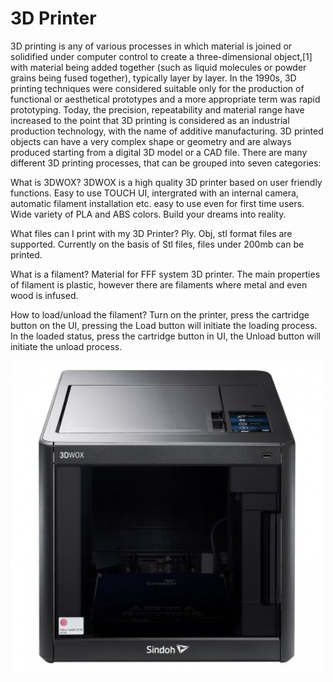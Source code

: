 # 3D Printer
3D printing is any of various processes in which material is joined or solidified under computer control to create a three-dimensional object,[1] with material being added together (such as liquid molecules or powder grains being fused together), typically layer by layer. In the 1990s, 3D printing techniques were considered suitable only for the production of functional or aesthetical prototypes and a more appropriate term was rapid prototyping. Today, the precision, repeatability and material range have increased to the point that 3D printing is considered as an industrial production technology, with the name of additive manufacturing. 3D printed objects can have a very complex shape or geometry and are always produced starting from a digital 3D model or a CAD file. There are many different 3D printing processes, that can be grouped into seven categories:

What is 3DWOX?
3DWOX is a high quality 3D printer based on user friendly functions. Easy to use TOUCH UI, intergrated with an internal camera, automatic filament installation etc. easy to use even for first time users. Wide variety of PLA and ABS colors. Build your dreams into reality.

What files can I print with my 3D Printer?
Ply. Obj, stl format files are supported. Currently on the basis of Stl files, files under 200mb can be printed.

What is a filament?
Material for FFF system 3D printer. The main properties of filament is plastic, however there are filaments where metal and even wood is infused.

How to load/unload the filament?
Turn on the printer, press the cartridge button on the UI, pressing the Load button will initiate the loading process. In the loaded status, press the cartridge button in UI, the Unload button will initiate the unload process.


![image of 3d cutter](img/3dwox.jpg)